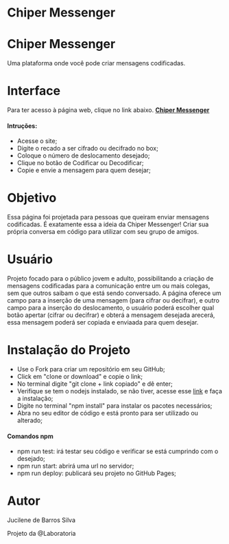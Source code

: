 # Chiper Messenger

# Chiper Messenger
Uma plataforma onde você pode criar mensagens codificadas.
# Interface
Para ter acesso à página web, clique no link abaixo.
**[Chiper Messenger](https://github.com/jucilene-barros-silva/SAP004-cipher/)**
#### Intruções:
- Acesse o site;
- Digite o recado a ser cifrado ou decifrado no box;
- Coloque o número de deslocamento desejado;
- Clique no botão de Codificar ou Decodificar;
- Copie e envie a mensagem para quem desejar;
# Objetivo
Essa página foi projetada para pessoas que queiram enviar mensagens codificadas.
É exatamente essa a ideia da Chiper Messenger! Criar sua própria conversa em código para utilizar com seu grupo de amigos.
# Usuário
Projeto focado para o público jovem e adulto, possibilitando a criação de mensagens codificadas para a comunicação entre um ou mais colegas, sem que outros saibam o que está sendo conversado. 
A página oferece um campo para a inserção de uma mensagem (para cifrar ou decifrar), e outro campo para a inserção do deslocamento, o usuário poderá escolher qual botão apertar (cifrar ou decifrar) e obterá a mensagem desejada arecerá, essa mensagem poderá ser copiada e enviaada para quem desejar.
# Instalação do Projeto
- Use o Fork para criar um repositório em seu GitHub;
- Click em "clone or download" e copie o link;
- No terminal digite "git clone + link copiado" e dê enter;
- Verifique se tem o nodejs instalado, se não tiver, acesse esse [link](https://nodejs.org/pt-br/download/) e faça a instalação;
- Digite no terminal "npm install" para instalar os pacotes necessários;
- Abra no seu editor de código e está pronto para ser utilizado ou alterado;
#### Comandos npm
- npm run test: irá testar seu código e verificar se está cumprindo com o desejado;
- npm run start: abrirá uma url no servidor;
- npm run deploy: publicará seu projeto no GitHub Pages;

# Autor
Jucilene de Barros Silva

Projeto da @Laboratoria